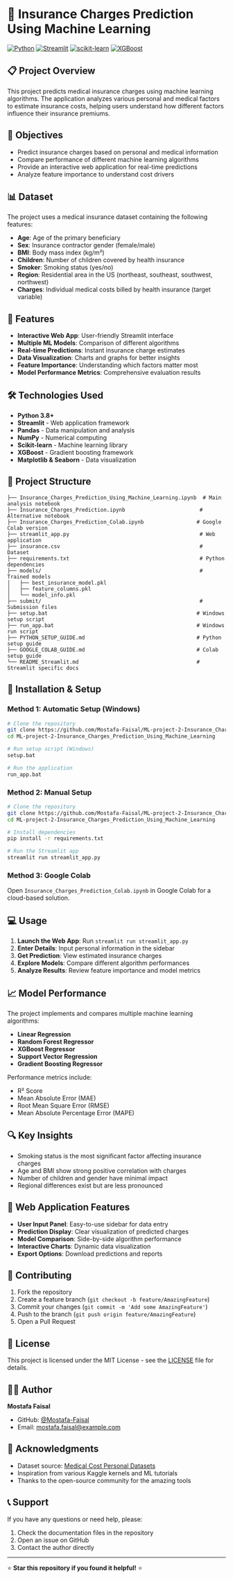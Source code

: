 # 🏥 Insurance Charges Prediction Using Machine Learning

[![Python](https://img.shields.io/badge/Python-3.8+-blue.svg)](https://www.python.org/downloads/)
[![Streamlit](https://img.shields.io/badge/Streamlit-1.0+-red.svg)](https://streamlit.io/)
[![scikit-learn](https://img.shields.io/badge/scikit--learn-1.0+-orange.svg)](https://scikit-learn.org/)
[![XGBoost](https://img.shields.io/badge/XGBoost-1.6+-green.svg)](https://xgboost.readthedocs.io/)

## 📋 Project Overview

This project predicts medical insurance charges using machine learning algorithms. The application analyzes various personal and medical factors to estimate insurance costs, helping users understand how different factors influence their insurance premiums.

## 🎯 Objectives

- Predict insurance charges based on personal and medical information
- Compare performance of different machine learning algorithms
- Provide an interactive web application for real-time predictions
- Analyze feature importance to understand cost drivers

## 📊 Dataset

The project uses a medical insurance dataset containing the following features:

- **Age**: Age of the primary beneficiary
- **Sex**: Insurance contractor gender (female/male)
- **BMI**: Body mass index (kg/m²)
- **Children**: Number of children covered by health insurance
- **Smoker**: Smoking status (yes/no)
- **Region**: Residential area in the US (northeast, southeast, southwest, northwest)
- **Charges**: Individual medical costs billed by health insurance (target variable)

## 🚀 Features

- **Interactive Web App**: User-friendly Streamlit interface
- **Multiple ML Models**: Comparison of different algorithms
- **Real-time Predictions**: Instant insurance charge estimates
- **Data Visualization**: Charts and graphs for better insights
- **Feature Importance**: Understanding which factors matter most
- **Model Performance Metrics**: Comprehensive evaluation results

## 🛠️ Technologies Used

- **Python 3.8+**
- **Streamlit** - Web application framework
- **Pandas** - Data manipulation and analysis
- **NumPy** - Numerical computing
- **Scikit-learn** - Machine learning library
- **XGBoost** - Gradient boosting framework
- **Matplotlib & Seaborn** - Data visualization

## 📁 Project Structure

```
├── Insurance_Charges_Prediction_Using_Machine_Learning.ipynb  # Main analysis notebook
├── Insurance_Charges_Prediction.ipynb                        # Alternative notebook
├── Insurance_Charges_Prediction_Colab.ipynb                 # Google Colab version
├── streamlit_app.py                                          # Web application
├── insurance.csv                                             # Dataset
├── requirements.txt                                          # Python dependencies
├── models/                                                   # Trained models
│   ├── best_insurance_model.pkl
│   ├── feature_columns.pkl
│   └── model_info.pkl
├── submit/                                                   # Submission files
├── setup.bat                                                # Windows setup script
├── run_app.bat                                              # Windows run script
├── PYTHON_SETUP_GUIDE.md                                    # Python setup guide
├── GOOGLE_COLAB_GUIDE.md                                    # Colab setup guide
└── README_Streamlit.md                                      # Streamlit specific docs
```

## 🔧 Installation & Setup

### Method 1: Automatic Setup (Windows)
```bash
# Clone the repository
git clone https://github.com/Mostafa-Faisal/ML-project-2-Insurance_Charges_Prediction_Using_Machine_Learning.git
cd ML-project-2-Insurance_Charges_Prediction_Using_Machine_Learning

# Run setup script (Windows)
setup.bat

# Run the application
run_app.bat
```

### Method 2: Manual Setup
```bash
# Clone the repository
git clone https://github.com/Mostafa-Faisal/ML-project-2-Insurance_Charges_Prediction_Using_Machine_Learning.git
cd ML-project-2-Insurance_Charges_Prediction_Using_Machine_Learning

# Install dependencies
pip install -r requirements.txt

# Run the Streamlit app
streamlit run streamlit_app.py
```

### Method 3: Google Colab
Open `Insurance_Charges_Prediction_Colab.ipynb` in Google Colab for a cloud-based solution.

## 💻 Usage

1. **Launch the Web App**: Run `streamlit run streamlit_app.py`
2. **Enter Details**: Input personal information in the sidebar
3. **Get Prediction**: View estimated insurance charges
4. **Explore Models**: Compare different algorithm performances
5. **Analyze Results**: Review feature importance and model metrics

## 📈 Model Performance

The project implements and compares multiple machine learning algorithms:

- **Linear Regression**
- **Random Forest Regressor**
- **XGBoost Regressor**
- **Support Vector Regression**
- **Gradient Boosting Regressor**

Performance metrics include:
- R² Score
- Mean Absolute Error (MAE)
- Root Mean Square Error (RMSE)
- Mean Absolute Percentage Error (MAPE)

## 🔍 Key Insights

- Smoking status is the most significant factor affecting insurance charges
- Age and BMI show strong positive correlation with charges
- Number of children and gender have minimal impact
- Regional differences exist but are less pronounced

## 📱 Web Application Features

- **User Input Panel**: Easy-to-use sidebar for data entry
- **Prediction Display**: Clear visualization of predicted charges
- **Model Comparison**: Side-by-side algorithm performance
- **Interactive Charts**: Dynamic data visualization
- **Export Options**: Download predictions and reports

## 🤝 Contributing

1. Fork the repository
2. Create a feature branch (`git checkout -b feature/AmazingFeature`)
3. Commit your changes (`git commit -m 'Add some AmazingFeature'`)
4. Push to the branch (`git push origin feature/AmazingFeature`)
5. Open a Pull Request

## 📄 License

This project is licensed under the MIT License - see the [LICENSE](LICENSE) file for details.

## 👨‍💻 Author

**Mostafa Faisal**
- GitHub: [@Mostafa-Faisal](https://github.com/Mostafa-Faisal)
- Email: mostafa.faisal@example.com

## 🙏 Acknowledgments

- Dataset source: [Medical Cost Personal Datasets](https://www.kaggle.com/datasets/mirichoi0218/insurance)
- Inspiration from various Kaggle kernels and ML tutorials
- Thanks to the open-source community for the amazing tools

## 📞 Support

If you have any questions or need help, please:
1. Check the documentation files in the repository
2. Open an issue on GitHub
3. Contact the author directly

---

⭐ **Star this repository if you found it helpful!** ⭐
